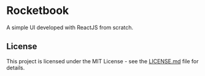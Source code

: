 # Rocketbook

A simple UI developed with ReactJS from scratch.

## License

This project is licensed under the MIT License - see the [LICENSE.md](LICENSE.md) file for details.
